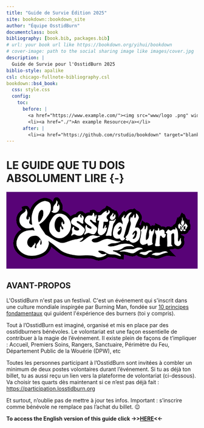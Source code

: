 ```yaml
--- 
title: "Guide de Survie Édition 2025"
site: bookdown::bookdown_site
author: "Équipe OsstidBurn"
documentclass: book
bibliography: [book.bib, packages.bib]
# url: your book url like https://bookdown.org/yihui/bookdown
# cover-image: path to the social sharing image like images/cover.jpg
description: |
  Guide de Survie pour l'OsstidBurn 2025
biblio-style: apalike
csl: chicago-fullnote-bibliography.csl
bookdown::bs4_book:
  css: style.css
  config:
    toc:
      before: |
        <a href="https://www.example.com/"><img src="www/logo .png" width="280"></a>
        <li><a href="./">An example Resource</a></li>
      after: |
        <li><a href="https://github.com/rstudio/bookdown" target="blank">Published with bookdown</a></li>
---
```


# LE GUIDE QUE TU DOIS ABSOLUMENT LIRE {-}

<img src="www/logo_2024_EDITED.png"  width=100% height=50%>

<h2><span> AVANT-PROPOS </span></h2> 

L'OsstidBurn n'est pas un festival. C'est un événement qui s'inscrit dans une culture mondiale inspirgée par Burning Man, fondée sur [10 principes fondamentaux](https://https://losstidburn.org/10-principes/) qui guident l'éxpérience des burners (toi y compris).

Tout à l’OsstidBurn est imaginé, organisé et mis en place par des osstidburners bénévoles. 
Le volontariat est une façon essentielle de contribuer à la magie de l’événement. Il existe plein de façons de t’impliquer : Accueil, Premiers Soins, Rangers, Sanctuaire, Périmètre du Feu, Département Public de la Wouérie (DPW), etc


Toutes les personnes participant à l’OsstidBurn sont invitées à combler un minimum de deux postes volontaires durant l’événement. Si tu as déjà ton billet, tu as aussi reçu un lien vers la plateforme de volontariat (ci-dessous). Va choisir tes quarts dès maintenant si ce n’est pas déjà fait :
https://participation.losstidburn.org

Et surtout, n’oublie pas de mettre à jour tes infos. 
Important : s’inscrire comme bénévole ne remplace pas l’achat du billet. 😉


**To access the English version of this guide click ->>[HERE](https://survival.losstidburn.org)<<-**









